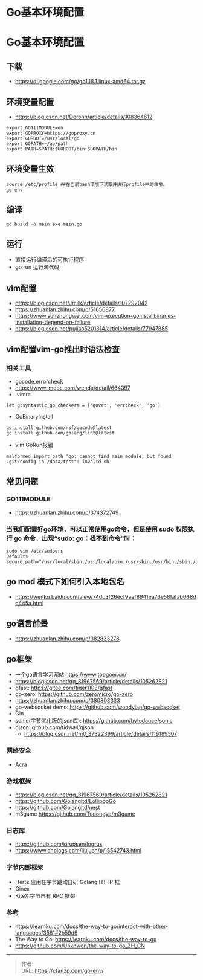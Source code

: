 # Go基本环境配置

# Go基本环境配置

## 下载
- https://dl.google.com/go/go1.18.1.linux-amd64.tar.gz

## 环境变量配置
- https://blog.csdn.net/Deronn/article/details/108364612
```
export GO111MODULE=on
export GOPROXY=https://goproxy.cn
export GOROOT=/usr/local/go
export GOPATH=~/go/path
export PATH=$PATH:$GOROOT/bin:$GOPATH/bin
```

## 环境变量生效
```
source /etc/profile ##在当前bash环境下读取并执行profile中的命令。
go env 
```

## 编译
```
go build -o main.exe main.go
```

## 运行
- 直接运行编译后的可执行程序
- go run 运行源代码


## vim配置
- https://blog.csdn.net/Jmilk/article/details/107292042
- https://zhuanlan.zhihu.com/p/51656877
- https://www.sunzhongwei.com/vim-execution-goinstallbinaries-installation-depend-on-failure
- https://blog.csdn.net/pujiao5201314/article/details/77947885

## vim配置vim-go推出时语法检查
### 相关工具
- gocode,errorcheck
- https://www.imooc.com/wenda/detail/664397
- .vimrc
```
let g:syntastic_go_checkers = ['govet', 'errcheck', 'go']
```

- GoBinaryInstall
```
go install github.com/nsf/gocode@latest
go install github.com/golang/lint@latest
```

- vim GoRun报错
```
malformed import path "go: cannot find main module, but found .git/config in /data/test": invalid ch
```

## 常见问题
### GO111MODULE
- https://zhuanlan.zhihu.com/p/374372749

### 当我们配置好go环境，可以正常使用go命令，但是使用 sudo 权限执行 go 命令，出现“sudo: go：找不到命令”时：
```
sudo vim /etc/sudoers
Defaults    secure_path="/usr/local/sbin:/usr/local/bin:/usr/sbin:/usr/bin:/sbin:/bin:/snap/bin:/usr/local/go/bin"
```

## go mod 模式下如何引入本地包名
- https://wenku.baidu.com/view/74dc3f26ecf9aef8941ea76e58fafab068dc445a.html

## go语言前景
- https://zhuanlan.zhihu.com/p/382833278

## go框架
- 一个go语言学习网站:https://www.topgoer.cn/
- https://blog.csdn.net/qq_31967569/article/details/105262821
- gfast: https://gitee.com/tiger1103/gfast
- go-zero: https://github.com/zeromicro/go-zero
- https://zhuanlan.zhihu.com/p/380803333
- go-websocket demo: https://github.com/woodylan/go-websocket
- Gin
- sonic(字节优化版的json库): https://github.com/bytedance/sonic
- gjson: github.com/tidwall/gjson
   - https://blog.csdn.net/m0_37322399/article/details/119189507

### 网络安全
- [Acra](/acra)

### 游戏框架
- https://blog.csdn.net/qq_31967569/article/details/105262821
- https://github.com/Golangltd/LollipopGo
- https://github.com/Golangltd/nest
- m3game https://github.com/Tudongye/m3game

### 日志库
- https://github.com/sirupsen/logrus
- https://www.cnblogs.com/jiujuan/p/15542743.html

### 字节内部框架
- Hertz:应用在字节跳动自研 Golang HTTP 框
- Ginex
- KiteX:字节自有 RPC 框架

### 参考
- https://learnku.com/docs/the-way-to-go/interact-with-other-languages/3581#2b59d6
- The Way to Go: https://learnku.com/docs/the-way-to-go
- https://github.com/Unknwon/the-way-to-go_ZH_CN


---

> 作者:   
> URL: https://cfanzp.com/go-env/  

